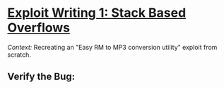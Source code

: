 # [Exploit Writing 1: Stack Based Overflows](https://www.corelan.be/index.php/2009/07/19/exploit-writing-tutorial-part-1-stack-based-overflows/)
*Context:* Recreating an "Easy RM to MP3 conversion utility" exploit from scratch.

## Verify the Bug:

